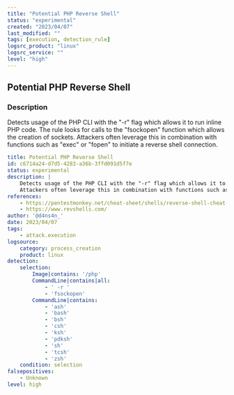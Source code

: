 ```yaml
---
title: "Potential PHP Reverse Shell"
status: "experimental"
created: "2023/04/07"
last_modified: ""
tags: [execution, detection_rule]
logsrc_product: "linux"
logsrc_service: ""
level: "high"
---
```


## Potential PHP Reverse Shell

### Description

Detects usage of the PHP CLI with the "-r" flag which allows it to run inline PHP code. The rule looks for calls to the "fsockopen" function which allows the creation of sockets.
Attackers often leverage this in combination with functions such as "exec" or "fopen" to initiate a reverse shell connection.


```yml
title: Potential PHP Reverse Shell
id: c6714a24-d7d5-4283-a36b-3ffd091d5f7e
status: experimental
description: |
    Detects usage of the PHP CLI with the "-r" flag which allows it to run inline PHP code. The rule looks for calls to the "fsockopen" function which allows the creation of sockets.
    Attackers often leverage this in combination with functions such as "exec" or "fopen" to initiate a reverse shell connection.
references:
    - https://pentestmonkey.net/cheat-sheet/shells/reverse-shell-cheat-sheet
    - https://www.revshells.com/
author: '@d4ns4n_'
date: 2023/04/07
tags:
    - attack.execution
logsource:
    category: process_creation
    product: linux
detection:
    selection:
        Image|contains: '/php'
        CommandLine|contains|all:
            - ' -r '
            - 'fsockopen'
        CommandLine|contains:
            - 'ash'
            - 'bash'
            - 'bsh'
            - 'csh'
            - 'ksh'
            - 'pdksh'
            - 'sh'
            - 'tcsh'
            - 'zsh'
    condition: selection
falsepositives:
    - Unknown
level: high

```
